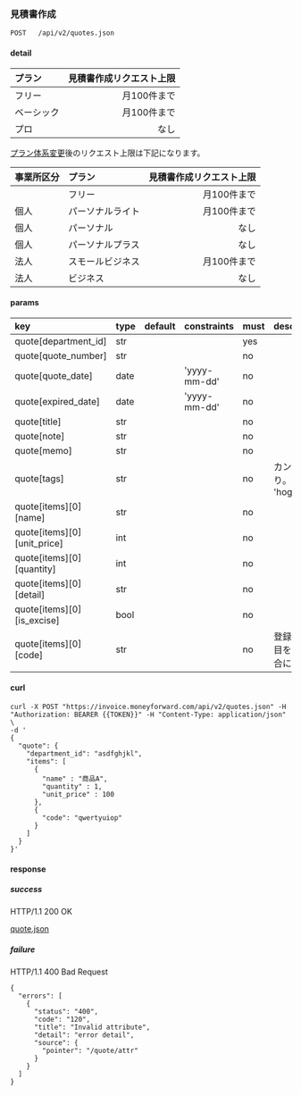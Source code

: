### 見積書作成

```
POST   /api/v2/quotes.json
```

#### detail


| プラン     | 見積書作成リクエスト上限 |
| :--        | --:                      |
| フリー     | 月100件まで              |
| ベーシック | 月100件まで              |
| プロ       | なし                     |

[プラン体系変更](https://support.biz.moneyforward.com/valuepack/news/important/i000.html)後のリクエスト上限は下記になります。

| 事業所区分 | プラン           | 見積書作成リクエスト上限 |
| :--        | :--              | --:                      |
|            | フリー           | 月100件まで              |
| 個人       | パーソナルライト | 月100件まで              |
| 個人       | パーソナル       | なし                     |
| 個人       | パーソナルプラス | なし                     |
| 法人       | スモールビジネス | 月100件まで              |
| 法人       | ビジネス         | なし                     |

#### params

| key                         | type | default | constraints  | must | description                    |
| :--                         | :--  | :--     | :--          | :--  | :--                            |
| quote[department_id]        | str  |         |              | yes  |                                |
| quote[quote_number]         | str  |         |              | no   |                                |
| quote[quote_date]           | date |         | 'yyyy-mm-dd' | no   |                                |
| quote[expired_date]         | date |         | 'yyyy-mm-dd' | no   |                                |
| quote[title]                | str  |         |              | no   |                                |
| quote[note]                 | str  |         |              | no   |                                |
| quote[memo]                 | str  |         |              | no   |                                |
| quote[tags]                 | str  |         |              | no   | カンマ区切り。ex: 'hoge,fuga'  |
| quote[items][0][name]       | str  |         |              | no   |                                |
| quote[items][0][unit_price] | int  |         |              | no   |                                |
| quote[items][0][quantity]   | int  |         |              | no   |                                |
| quote[items][0][detail]     | str  |         |              | no   |                                |
| quote[items][0][is_excise]  | bool |         |              | no   |                                |
| quote[items][0][code]       | str  |         |              | no   | 登録済の品目を使う場合に指定。 |

#### curl

```
curl -X POST "https://invoice.moneyforward.com/api/v2/quotes.json" -H "Authorization: BEARER {{TOKEN}}" -H "Content-Type: application/json" \
-d '
{
  "quote": {
    "department_id": "asdfghjkl",
    "items": [
      {
        "name" : "商品A",
        "quantity" : 1,
        "unit_price" : 100
      },
      {
        "code": "qwertyuiop"
      }
    ]
  }
}'
```

#### response
##### success
HTTP/1.1 200 OK

[quote.json](./responses/quote.json)

##### failure
HTTP/1.1 400 Bad Request

```
{
  "errors": [
    {
      "status": "400",
      "code": "120",
      "title": "Invalid attribute",
      "detail": "error detail",
      "source": {
        "pointer": "/quote/attr"
      }
    }
  ]
}
```

